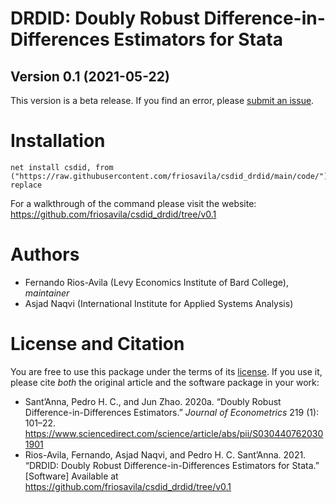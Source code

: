 # DRDID: Doubly Robust Difference-in-Differences Estimators for Stata
## Version 0.1 (2021-05-22)
This version is a beta release. If you find an error, please [submit an issue](https://github.com/friosavila/csdid_drdid/issues/new/choose). 
# Installation
```
net install csdid, from ("https://raw.githubusercontent.com/friosavila/csdid_drdid/main/code/") replace
```

For a walkthrough of the command please visit the website: https://github.com/friosavila/csdid_drdid/tree/v0.1


# Authors
- Fernando Rios-Avila (Levy Economics Institute of Bard College), *maintainer*
- Asjad Naqvi (International Institute for Applied Systems Analysis)
# License and Citation
You are free to use this package under the terms of its [license](LICENSE). If you use it, please cite *both* the original article and the software package in your work:

- Sant’Anna, Pedro H. C., and Jun Zhao. 2020a. “Doubly Robust Difference-in-Differences Estimators.” *Journal of Econometrics* 219 (1): 101–22. https://www.sciencedirect.com/science/article/abs/pii/S0304407620301901
- Rios-Avila, Fernando, Asjad Naqvi, and Pedro H. C. Sant’Anna. 2021. “DRDID: Doubly Robust Difference-in-Differences Estimators for Stata.” [Software] Available at https://github.com/friosavila/csdid_drdid/tree/v0.1

